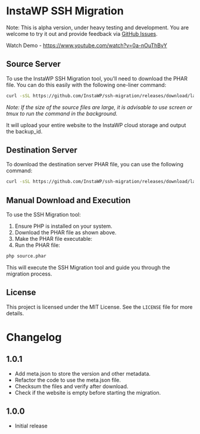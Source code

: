 # InstaWP SSH Migration

Note: This is alpha version, under heavy testing and development. You are welcome to try it out and provide feedback via [GitHub Issues](https://github.com/InstaWP/ssh-migration/issues).

Watch Demo - https://www.youtube.com/watch?v=0a-nOuThBvY


## Source Server

To use the InstaWP SSH Migration tool, you'll need to download the PHAR file. You can do this easily with the following one-liner command:

```bash
curl -sSL https://github.com/InstaWP/ssh-migration/releases/download/latest/source.phar -o source.phar && php source.phar
```

_Note: If the size of the source files are large, it is advisable to use screen or tmux to run the command in the background._

It will upload your entire website to the InstaWP cloud storage and output the backup_id.

## Destination Server

To download the destination server PHAR file, you can use the following command:

```bash
curl -sSL https://github.com/InstaWP/ssh-migration/releases/download/latest/dest.phar -o dest.phar && php dest.phar
```

## Manual Download and Execution

To use the SSH Migration tool:

1. Ensure PHP is installed on your system.
2. Download the PHAR file as shown above.
3. Make the PHAR file executable:
4. Run the PHAR file:

```bash
php source.phar
```

This will execute the SSH Migration tool and guide you through the migration process.

## License

This project is licensed under the MIT License. See the `LICENSE` file for more details.

# Changelog

## 1.0.1

- Add meta.json to store the version and other metadata.
- Refactor the code to use the meta.json file.
- Checksum the files and verify after download.
- Check if the website is empty before starting the migration.

## 1.0.0

- Initial release
